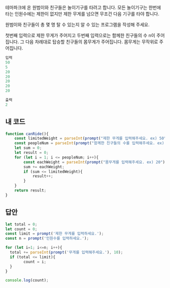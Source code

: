 테마파크에 온 원범이와 친구들은 놀이기구를 타려고 합니다. 모든 놀이기구는 한번에 타는 인원수에는 제한이 없지만 제한 무게를 넘으면 무조건 다음 기구를 타야 합니다. 

원범이와 친구들이 총 몇 명 탈 수 있는지 알 수 있는 프로그램을 작성해 주세요.

첫번째 입력으로 제한 무게가 주어지고 두번째 입력으로는 함께한 친구들의 수 n이 주어집니다. 
그 다음 차례대로 탑승할 친구들의 몸무게가 주어집니다. 몸무게는 무작위로 주어집니다.
```js
입력
50
5
20
20
20
20
20

출력
2
```
## 내 코드
```js
function canRide(){
    const limitedWeight = parseInt(prompt("제한 무게를 입력해주세요. ex) 50"), 10);
    const peopleNum = parseInt(prompt("함께한 친구들의 수를 입력해주세요. ex) 5"), 10);
    let sum = 0;
    let result = 0;
    for (let i = 1; i <= peopleNum; i++){
        const eachWeight = parseInt(prompt("몸무게를 입력해주세요. ex) 20"), 10);
        sum += eachWeight;
        if (sum <= limitedWeight){
            result++;
        }
    }
    return result;
}
```
## 답안
```js
let total = 0;
let count = 0;
const limit = prompt('제한 무게를 입력하세요.');
const n = prompt('인원수를 입력하세요.');

for (let i=1; i<=n; i++){
  total += parseInt(prompt('무게를 입력해주세요.'), 10);
  if (total <= limit){
		count = i;
  }
}

console.log(count);
```